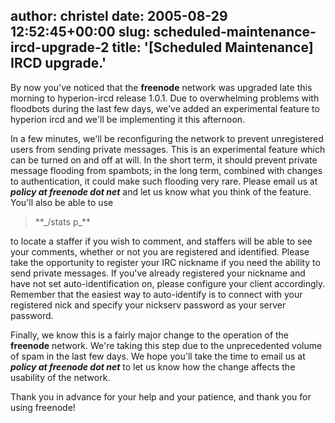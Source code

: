 author: christel
date: 2005-08-29 12:52:45+00:00
slug: scheduled-maintenance-ircd-upgrade-2
title: '[Scheduled Maintenance] IRCD upgrade.'
---

  By now you've noticed that the      **freenode**    network was upgraded late this morning to hyperion-ircd release 1.0.1. Due   to overwhelming problems with floodbots during the last few days, we've   added an experimental feature to hyperion ircd and we'll be implementing   it this afternoon.

In a few minutes, we'll be reconfiguring the network to prevent   unregistered users from sending private messages. This is an experimental   feature which can be turned on and off at will. In the short term, it   should prevent private message flooding from spambots; in the long term,   combined with changes to authentication, it could make such flooding very   rare.  Please email us at **_policy at freenode dot net_** and let   us know what you think of the feature. You'll also be able to use


<blockquote>  **_/stats p_**</blockquote>


to locate a staffer if you wish to comment, and staffers will be able to   see your comments, whether or not you are registered and identified.    Please take the opportunity to register your IRC nickname if you need the   ability to send private messages. If you've already registered your   nickname and have not set auto-identification on, please configure your   client accordingly. Remember that the easiest way to auto-identify is to   connect with your registered nick and specify your nickserv password as   your server password.

Finally, we know this is a fairly major change to the operation of the      **freenode**      network. We're taking this step due to the unprecedented volume of spam in   the last few days. We hope you'll take the time to email us at   **_policy at freenode dot net_** to let us know how the change   affects the usability of the network.

Thank you in advance for your help and your patience, and thank you for   using    freenode!
